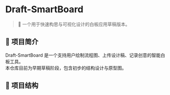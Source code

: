 # Draft-SmartBoard

> 🚀 一个用于快速构思与可视化设计的白板应用草稿版本。

## 📌 项目简介
Draft-SmartBoard 是一个支持用户绘制流程图、上传设计稿、记录创意的智能白板工具。  
本仓库目前为早期草稿阶段，包含初步的结构设计与原型图。

## 📂 项目结构
